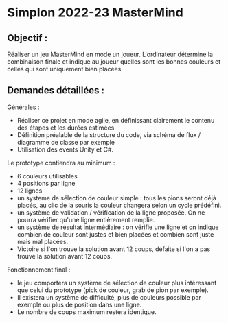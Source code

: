 # Simplon 2022-23 MasterMind

## Objectif : 

Réaliser un jeu MasterMind en mode un joueur. L'ordinateur détermine la combinaison finale et indique au joueur quelles sont les bonnes couleurs et celles qui sont uniquement bien placées.

## Demandes détaillées :

Générales :
- Réaliser ce projet en mode agile, en définissant clairement le contenu des étapes et les durées estimées
- Définition préalable de la structure du code, via schéma de flux / diagramme de classe par exemple
- Utilisation des events Unity et C#.

Le prototype contiendra au minimum :
- 6 couleurs utilisables
- 4 positions par ligne
- 12 lignes
- un systeme de sélection de couleur simple : tous les pions seront déjà placés, au clic de la souris la couleur changera selon un cycle prédéfini.
- un système de validation / vérification de la ligne proposée. On ne pourra vérifier qu'une ligne entièrement remplie.
- un système de résultat intermédiaire : on vérifie une ligne et on indique combien de couleur sont justes et bien placées et combien sont juste mais mal placées.
- Victoire si l'on trouve la solution avant 12 coups, défaite si l'on a pas trouvé la solution avant 12 coups.

Fonctionnement final :
- le jeu comportera un système de sélection de couleur plus intéressant que celui du prototype (pick de couleur, grab de pion par exemple).
- Il existera un système de difficulté, plus de couleurs possible par exemple ou plus de position dans une ligne.
- Le nombre de coups maximum restera identique.


